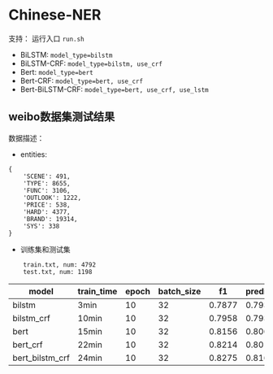 # Chinese-NER

支持：
运行入口 `run.sh`
* BiLSTM: `model_type=bilstm`
* BiLSTM-CRF: 
    `model_type=bilstm, use_crf`
* Bert: 
    `model_type=bert`
* Bert-CRF: 
    `model_type=bert, use_crf`
* Bert-BiLSTM-CRF: 
    `model_type=bert, use_crf, use_lstm`


## weibo数据集测试结果
数据描述：
* entities:
```
{   
    'SCENE': 491, 
    'TYPE': 8655, 
    'FUNC': 3106, 
    'OUTLOOK': 1222, 
    'PRICE': 538, 
    'HARD': 4377, 
    'BRAND': 19314, 
    'SYS': 338
}
```
* 训练集和测试集
```
    train.txt, num: 4792
    test.txt, num: 1198
```

| model          | train_time | epoch | batch_size | f1     | prediction | recall |
| ---            | ---        | ---   | ---        | ---    |   ---      | ---    |
| bilstm         | 3min        | 10   | 32        | 0.7877  |  0.7939    | 0.7817    |
| bilstm_crf     | 10min       | 10   | 32        | 0.7958  | 0.7937     | 0.7980    |
| bert           | 15min       | 10   | 32        | 0.8156  | 0.8062     | 0.8253    |
| bert_crf       | 22min       | 10   | 32        | 0.8214  | 0.8018     | 0.8420    |
| bert_bilstm_crf| 24min       | 10   | 32        | 0.8275  | 0.8163     | 0.8390    |